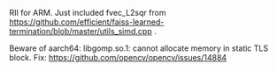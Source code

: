 RII for ARM. Just included fvec_L2sqr from https://github.com/efficient/faiss-learned-termination/blob/master/utils_simd.cpp .

Beware of aarch64: libgomp.so.1: cannot allocate memory in static TLS block. Fix: https://github.com/opencv/opencv/issues/14884
